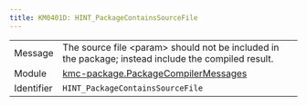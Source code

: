 ```yaml
---
title: KM0401D: HINT_PackageContainsSourceFile
---
```


|            |           |
|------------|---------- |
| Message    | The source file &lt;param&gt; should not be included in the package; instead include the compiled result\. |
| Module     | [kmc-package.PackageCompilerMessages](kmc-package.packagecompilermessages) |
| Identifier | `HINT_PackageContainsSourceFile` |


